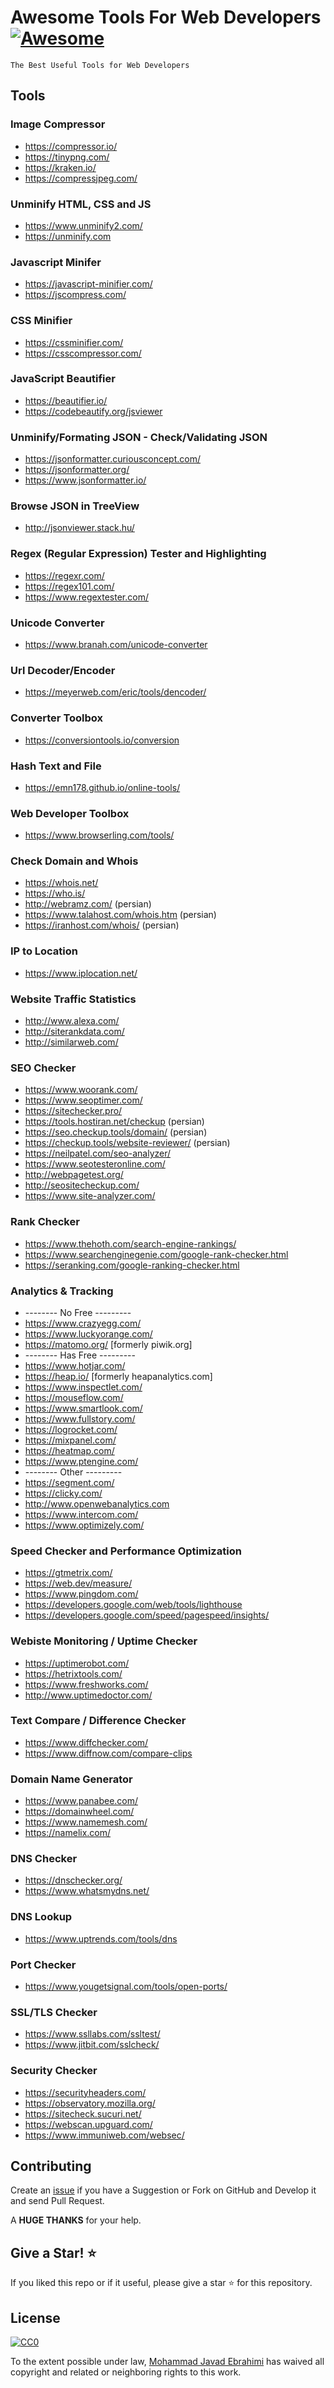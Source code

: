 # Awesome Tools For Web Developers [![Awesome](https://cdn.rawgit.com/sindresorhus/awesome/d7305f38d29fed78fa85652e3a63e154dd8e8829/media/badge.svg)](https://github.com/sindresorhus/awesome)

    The Best Useful Tools for Web Developers

## Tools

### Image Compressor
- https://compressor.io/
- https://tinypng.com/
- https://kraken.io/
- https://compressjpeg.com/
    
### Unminify HTML, CSS and JS
- https://www.unminify2.com/
- https://unminify.com

### Javascript Minifer
- https://javascript-minifier.com/
- https://jscompress.com/

### CSS Minifier
- https://cssminifier.com/
- https://csscompressor.com/

### JavaScript Beautifier
- https://beautifier.io/
- https://codebeautify.org/jsviewer

### Unminify/Formating JSON - Check/Validating JSON
- https://jsonformatter.curiousconcept.com/
- https://jsonformatter.org/
- https://www.jsonformatter.io/

### Browse JSON in TreeView
- http://jsonviewer.stack.hu/

### Regex (Regular Expression) Tester and Highlighting
- https://regexr.com/
- https://regex101.com/
- https://www.regextester.com/

### Unicode Converter
- https://www.branah.com/unicode-converter

### Url Decoder/Encoder
- https://meyerweb.com/eric/tools/dencoder/

### Converter Toolbox
- https://conversiontools.io/conversion

### Hash Text and File
- https://emn178.github.io/online-tools/

### Web Developer Toolbox
- https://www.browserling.com/tools/

### Check Domain and Whois
- https://whois.net/
- https://who.is/
- http://webramz.com/ (persian)
- https://www.talahost.com/whois.htm (persian)
- https://iranhost.com/whois/ (persian)

### IP to Location
- https://www.iplocation.net/

### Website Traffic Statistics
- http://www.alexa.com/
- http://siterankdata.com/
- http://similarweb.com/

### SEO Checker
- https://www.woorank.com/
- https://www.seoptimer.com/
- https://sitechecker.pro/
- https://tools.hostiran.net/checkup (persian)
- https://seo.checkup.tools/domain/ (persian)
- https://checkup.tools/website-reviewer/ (persian)
- https://neilpatel.com/seo-analyzer/
- https://www.seotesteronline.com/
- http://webpagetest.org/
- http://seositecheckup.com/
- https://www.site-analyzer.com/

### Rank Checker
- https://www.thehoth.com/search-engine-rankings/
- https://www.searchenginegenie.com/google-rank-checker.html
- https://seranking.com/google-ranking-checker.html

### Analytics & Tracking
- -------- No Free ---------
- https://www.crazyegg.com/
- https://www.luckyorange.com/
- https://matomo.org/ [formerly piwik.org]
- -------- Has Free ---------
- https://www.hotjar.com/
- https://heap.io/ [formerly heapanalytics.com]
- https://www.inspectlet.com/
- https://mouseflow.com/
- https://www.smartlook.com/
- https://www.fullstory.com/
- https://logrocket.com/
- https://mixpanel.com/
- https://heatmap.com/
- https://www.ptengine.com/
- -------- Other ---------
- https://segment.com/
- https://clicky.com/
- http://www.openwebanalytics.com
- https://www.intercom.com/
- https://www.optimizely.com/

### Speed Checker and Performance Optimization
- https://gtmetrix.com/
- https://web.dev/measure/
- https://www.pingdom.com/
- https://developers.google.com/web/tools/lighthouse
- https://developers.google.com/speed/pagespeed/insights/

### Webiste Monitoring / Uptime Checker 
- https://uptimerobot.com/
- https://hetrixtools.com/
- https://www.freshworks.com/
- http://www.uptimedoctor.com/

### Text Compare / Difference Checker
- https://www.diffchecker.com/
- https://www.diffnow.com/compare-clips

### Domain Name Generator
- https://www.panabee.com/
- https://domainwheel.com/
- https://www.namemesh.com/
- https://namelix.com/

### DNS Checker
- https://dnschecker.org/
- https://www.whatsmydns.net/

### DNS Lookup
- https://www.uptrends.com/tools/dns

### Port Checker
- https://www.yougetsignal.com/tools/open-ports/

### SSL/TLS Checker
- https://www.ssllabs.com/ssltest/
- https://www.jitbit.com/sslcheck/

### Security Checker
- https://securityheaders.com/
- https://observatory.mozilla.org/
- https://sitecheck.sucuri.net/
- https://webscan.upguard.com/
- https://www.immuniweb.com/websec/

## Contributing

Create an [issue](https://github.com/mjebrahimi/SqlInMemory/issues/new) if you have a Suggestion or Fork on GitHub and Develop it and send Pull Request.

A **HUGE THANKS** for your help.

## Give a Star! ⭐️

If you liked this repo or if it useful, please give a star ⭐️ for this repository.

## License

[![CC0](http://mirrors.creativecommons.org/presskit/buttons/88x31/svg/cc-zero.svg)](https://creativecommons.org/publicdomain/zero/1.0/)

To the extent possible under law, [Mohammad Javad Ebrahimi](https://github.com/mjebrahimi/) has waived all copyright and related or neighboring rights to this work.

